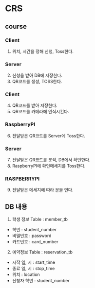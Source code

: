 # CRS

course
------

### Client

1. 위치, 시간을 정해 신청, Toss한다.

### Server

2. 신청을 받아 DB에 저장한다.
3. QR코드를 생성, TOSS한다.

### Client


4. QR코드를 받아 저장한다.
5. QR코드를 카메라에 인식시킨다.

### RaspberryPI


6. 전달받은 QR코드를 Server에 Toss한다.

### Server

7. 전달받은 QR코드를 분석, DB에서 확인한다.
8. RaspberryPI에 확인메세지를 Toss한다.

### RASPBERRYPI

9. 전달받은 메세지에 따라 문을 연다.

## DB 내용

1. 학생 정보 Table : member_tb
 * 학번 : student_number
 * 비밀번호 : password
 * 카드번호 : card_number

2. 예약정보 Table : reservation_tb
 * 시작 일, 시 : start_time
 * 종료 일, 시 : stop_time
 * 위치 : location
 * 신청자 학번 : student_number
